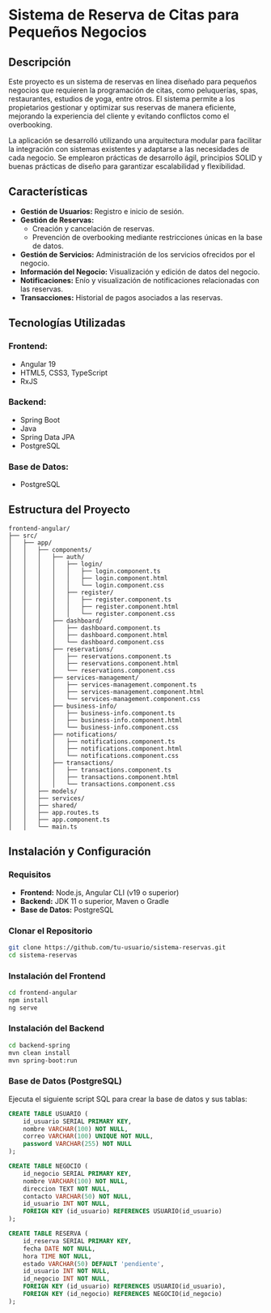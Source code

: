 # Sistema de Reserva de Citas para Pequeños Negocios

## Descripción

Este proyecto es un sistema de reservas en línea diseñado para pequeños negocios que requieren la programación de citas, como peluquerías, spas, restaurantes, estudios de yoga, entre otros. El sistema permite a los propietarios gestionar y optimizar sus reservas de manera eficiente, mejorando la experiencia del cliente y evitando conflictos como el overbooking.

La aplicación se desarrolló utilizando una arquitectura modular para facilitar la integración con sistemas existentes y adaptarse a las necesidades de cada negocio. Se emplearon prácticas de desarrollo ágil, principios SOLID y buenas prácticas de diseño para garantizar escalabilidad y flexibilidad.

## Características

- **Gestión de Usuarios:** Registro e inicio de sesión.
- **Gestión de Reservas:**
  - Creación y cancelación de reservas.
  - Prevención de overbooking mediante restricciones únicas en la base de datos.
- **Gestión de Servicios:** Administración de los servicios ofrecidos por el negocio.
- **Información del Negocio:** Visualización y edición de datos del negocio.
- **Notificaciones:** Enío y visualización de notificaciones relacionadas con las reservas.
- **Transacciones:** Historial de pagos asociados a las reservas.

## Tecnologías Utilizadas

### **Frontend:**
- Angular 19
- HTML5, CSS3, TypeScript
- RxJS

### **Backend:**
- Spring Boot
- Java
- Spring Data JPA
- PostgreSQL

### **Base de Datos:**
- PostgreSQL

## Estructura del Proyecto

```
frontend-angular/
├── src/
│   ├── app/
│   │   ├── components/
│   │   │   ├── auth/
│   │   │   │   ├── login/
│   │   │   │   │   ├── login.component.ts
│   │   │   │   │   ├── login.component.html
│   │   │   │   │   └── login.component.css
│   │   │   │   ├── register/
│   │   │   │   │   ├── register.component.ts
│   │   │   │   │   ├── register.component.html
│   │   │   │   │   └── register.component.css
│   │   │   ├── dashboard/
│   │   │   │   ├── dashboard.component.ts
│   │   │   │   ├── dashboard.component.html
│   │   │   │   └── dashboard.component.css
│   │   │   ├── reservations/
│   │   │   │   ├── reservations.component.ts
│   │   │   │   ├── reservations.component.html
│   │   │   │   └── reservations.component.css
│   │   │   ├── services-management/
│   │   │   │   ├── services-management.component.ts
│   │   │   │   ├── services-management.component.html
│   │   │   │   └── services-management.component.css
│   │   │   ├── business-info/
│   │   │   │   ├── business-info.component.ts
│   │   │   │   ├── business-info.component.html
│   │   │   │   └── business-info.component.css
│   │   │   ├── notifications/
│   │   │   │   ├── notifications.component.ts
│   │   │   │   ├── notifications.component.html
│   │   │   │   └── notifications.component.css
│   │   │   ├── transactions/
│   │   │   │   ├── transactions.component.ts
│   │   │   │   ├── transactions.component.html
│   │   │   │   └── transactions.component.css
│   │   ├── models/
│   │   ├── services/
│   │   ├── shared/
│   │   ├── app.routes.ts
│   │   ├── app.component.ts
│   │   └── main.ts
```

## Instalación y Configuración

### **Requisitos**
- **Frontend:** Node.js, Angular CLI (v19 o superior)
- **Backend:** JDK 11 o superior, Maven o Gradle
- **Base de Datos:** PostgreSQL

### **Clonar el Repositorio**

```bash
git clone https://github.com/tu-usuario/sistema-reservas.git
cd sistema-reservas
```

### **Instalación del Frontend**
```bash
cd frontend-angular
npm install
ng serve
```

### **Instalación del Backend**
```bash
cd backend-spring
mvn clean install
mvn spring-boot:run
```

### **Base de Datos (PostgreSQL)**
Ejecuta el siguiente script SQL para crear la base de datos y sus tablas:

```sql
CREATE TABLE USUARIO (
    id_usuario SERIAL PRIMARY KEY,
    nombre VARCHAR(100) NOT NULL,
    correo VARCHAR(100) UNIQUE NOT NULL,
    password VARCHAR(255) NOT NULL
);

CREATE TABLE NEGOCIO (
    id_negocio SERIAL PRIMARY KEY,
    nombre VARCHAR(100) NOT NULL,
    direccion TEXT NOT NULL,
    contacto VARCHAR(50) NOT NULL,
    id_usuario INT NOT NULL,
    FOREIGN KEY (id_usuario) REFERENCES USUARIO(id_usuario)
);

CREATE TABLE RESERVA (
    id_reserva SERIAL PRIMARY KEY,
    fecha DATE NOT NULL,
    hora TIME NOT NULL,
    estado VARCHAR(50) DEFAULT 'pendiente',
    id_usuario INT NOT NULL,
    id_negocio INT NOT NULL,
    FOREIGN KEY (id_usuario) REFERENCES USUARIO(id_usuario),
    FOREIGN KEY (id_negocio) REFERENCES NEGOCIO(id_negocio)
);
```

